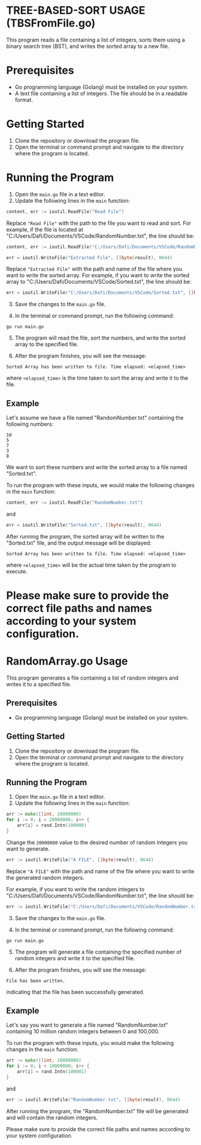 # TREE-BASED-SORT USAGE (TBSFromFile.go)

This program reads a file containing a list of integers, sorts them using a binary search tree (BST), and writes the sorted array to a new file.

# Prerequisites

- Go programming language (Golang) must be installed on your system.
- A text file containing a list of integers. The file should be in a readable format.

# Getting Started

1. Clone the repository or download the program file.
2. Open the terminal or command prompt and navigate to the directory where the program is located.

# Running the Program

1. Open the `main.go` file in a text editor.
2. Update the following lines in the `main` function:

```go
content, err := ioutil.ReadFile("Read File")
```

Replace `"Read File"` with the path to the file you want to read and sort. For example, if the file is located at "C:/Users/Dafi/Documents/VSCode/RandomNumber.txt", the line should be:

```go
content, err := ioutil.ReadFile("C:/Users/Dafi/Documents/VSCode/RandomNumber.txt")
```

```go
err = ioutil.WriteFile("Extracted File", []byte(result), 0644)
```

Replace `"Extracted File"` with the path and name of the file where you want to write the sorted array. For example, if you want to write the sorted array to "C:/Users/Dafi/Documents/VSCode/Sorted.txt", the line should be:

```go
err = ioutil.WriteFile("C:/Users/Dafi/Documents/VSCode/Sorted.txt", []byte(result), 0644)
```

3. Save the changes to the `main.go` file.

4. In the terminal or command prompt, run the following command:

```shell
go run main.go
```

5. The program will read the file, sort the numbers, and write the sorted array to the specified file.

6. After the program finishes, you will see the message:

```
Sorted Array has been written to file. Time elapsed: <elapsed_time>
```

where `<elapsed_time>` is the time taken to sort the array and write it to the file.

## Example

Let's assume we have a file named "RandomNumber.txt" containing the following numbers:

```
10
5
7
3
8
```

We want to sort these numbers and write the sorted array to a file named "Sorted.txt".

To run the program with these inputs, we would make the following changes in the `main` function:

```go
content, err := ioutil.ReadFile("RandomNumber.txt")
```

and

```go
err = ioutil.WriteFile("Sorted.txt", []byte(result), 0644)
```

After running the program, the sorted array will be written to the "Sorted.txt" file, and the output message will be displayed:

```
Sorted Array has been written to file. Time elapsed: <elapsed_time>
```

where `<elapsed_time>` will be the actual time taken by the program to execute.

Please make sure to provide the correct file paths and names according to your system configuration.
=======================================================================================================================================





# RandomArray.go Usage

This program generates a file containing a list of random integers and writes it to a specified file.

## Prerequisites

- Go programming language (Golang) must be installed on your system.

## Getting Started

1. Clone the repository or download the program file.
2. Open the terminal or command prompt and navigate to the directory where the program is located.

## Running the Program

1. Open the `main.go` file in a text editor.
2. Update the following lines in the `main` function:

```go
arr := make([]int, 20000000)
for i := 0; i < 20000000; i++ {
	arr[i] = rand.Intn(100000)
}
```

Change the `20000000` value to the desired number of random integers you want to generate.

```go
err := ioutil.WriteFile("A FILE", []byte(result), 0644)
```

Replace `"A FILE"` with the path and name of the file where you want to write the generated random integers.

For example, if you want to write the random integers to "C:/Users/Dafi/Documents/VSCode/RandomNumber.txt", the line should be:

```go
err := ioutil.WriteFile("C:/Users/Dafi/Documents/VSCode/RandomNumber.txt", []byte(result), 0644)
```

3. Save the changes to the `main.go` file.

4. In the terminal or command prompt, run the following command:

```shell
go run main.go
```

5. The program will generate a file containing the specified number of random integers and write it to the specified file.

6. After the program finishes, you will see the message:

```
File has been written.
```

indicating that the file has been successfully generated.

## Example

Let's say you want to generate a file named "RandomNumber.txt" containing 10 million random integers between 0 and 100,000.

To run the program with these inputs, you would make the following changes in the `main` function:

```go
arr := make([]int, 10000000)
for i := 0; i < 10000000; i++ {
	arr[i] = rand.Intn(100001)
}
```

and

```go
err := ioutil.WriteFile("RandomNumber.txt", []byte(result), 0644)
```

After running the program, the "RandomNumber.txt" file will be generated and will contain the random integers.

Please make sure to provide the correct file paths and names according to your system configuration.
